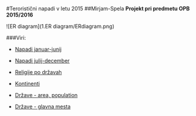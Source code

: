 #Teroristični napadi v letu 2015
##Mirjam-Spela
**Projekt pri predmetu OPB 2015/2016**

![ER diagram](1.ER diagram/ERdiagram.png)

###Viri:

* [Napadi januar-junij](https://en.wikipedia.org/wiki/List_of_terrorist_incidents,_January%E2%80%93June_2015)

* [Napadi julij-december](https://en.wikipedia.org/wiki/List_of_terrorist_incidents,_July%E2%80%93December_2015)

* [Religije po državah](https://en.wikipedia.org/wiki/Religions_by_country)

* [Kontinenti](https://datahub.io/dataset/countries-continents/resource/aa08c34c-57e8-4e15-bd36-969bee26aba5)

* [Države - area, population](http://www.infoplease.com/ipa/A0004379.html)

* [Države - glavna mesta](http://www.go4quiz.com/1023/lworld-countries-and-their-capitals/)



